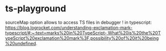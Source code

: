 # ts-playground
sourceMap option allows to access TS files in debugger
! in typescript: https://blog.logrocket.com/understanding-exclamation-mark-typescript/#:~:text=marks%20in%20TypeScript-,What%20is%20the%20TypeScript%20exclamation%20mark%3F,possibility%20of%20it%20being%20undefined.